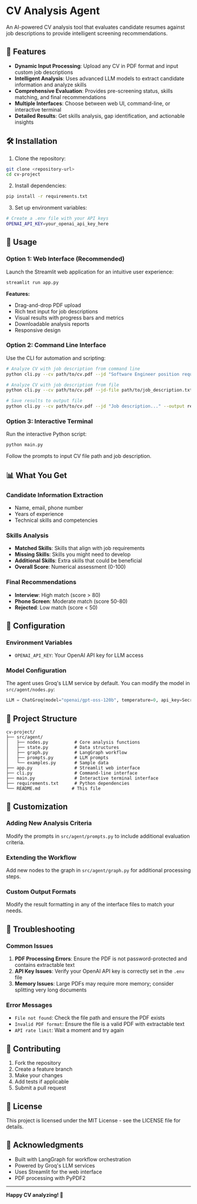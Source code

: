 # CV Analysis Agent

An AI-powered CV analysis tool that evaluates candidate resumes against job descriptions to provide intelligent screening recommendations.

## 🚀 Features

- **Dynamic Input Processing**: Upload any CV in PDF format and input custom job descriptions
- **Intelligent Analysis**: Uses advanced LLM models to extract candidate information and analyze skills
- **Comprehensive Evaluation**: Provides pre-screening status, skills matching, and final recommendations
- **Multiple Interfaces**: Choose between web UI, command-line, or interactive terminal
- **Detailed Results**: Get skills analysis, gap identification, and actionable insights

## 🛠️ Installation

1. Clone the repository:
```bash
git clone <repository-url>
cd cv-project
```

2. Install dependencies:
```bash
pip install -r requirements.txt
```

3. Set up environment variables:
```bash
# Create a .env file with your API keys
OPENAI_API_KEY=your_openai_api_key_here
```

## 🎯 Usage

### Option 1: Web Interface (Recommended)

Launch the Streamlit web application for an intuitive user experience:

```bash
streamlit run app.py
```

**Features:**
- Drag-and-drop PDF upload
- Rich text input for job descriptions
- Visual results with progress bars and metrics
- Downloadable analysis reports
- Responsive design

### Option 2: Command Line Interface

Use the CLI for automation and scripting:

```bash
# Analyze CV with job description from command line
python cli.py --cv path/to/cv.pdf --jd "Software Engineer position requiring Python, ML, and 3+ years experience"

# Analyze CV with job description from file
python cli.py --cv path/to/cv.pdf --jd-file path/to/job_description.txt

# Save results to output file
python cli.py --cv path/to/cv.pdf --jd "Job description..." --output results.txt
```

### Option 3: Interactive Terminal

Run the interactive Python script:

```bash
python main.py
```

Follow the prompts to input CV file path and job description.

## 📊 What You Get

### Candidate Information Extraction
- Name, email, phone number
- Years of experience
- Technical skills and competencies

### Skills Analysis
- **Matched Skills**: Skills that align with job requirements
- **Missing Skills**: Skills you might need to develop
- **Additional Skills**: Extra skills that could be beneficial
- **Overall Score**: Numerical assessment (0-100)

### Final Recommendations
- **Interview**: High match (score > 80)
- **Phone Screen**: Moderate match (score 50-80)
- **Rejected**: Low match (score < 50)

## 🔧 Configuration

### Environment Variables
- `OPENAI_API_KEY`: Your OpenAI API key for LLM access

### Model Configuration
The agent uses Groq's LLM service by default. You can modify the model in `src/agent/nodes.py`:

```python
LLM = ChatGroq(model="openai/gpt-oss-120b", temperature=0, api_key=SecretStr(OPENAI_API_KEY))
```

## 📁 Project Structure

```
cv-project/
├── src/agent/
│   ├── nodes.py          # Core analysis functions
│   ├── state.py          # Data structures
│   ├── graph.py          # LangGraph workflow
│   ├── prompts.py        # LLM prompts
│   └── examples.py       # Sample data
├── app.py                # Streamlit web interface
├── cli.py                # Command-line interface
├── main.py               # Interactive terminal interface
├── requirements.txt      # Python dependencies
└── README.md            # This file
```

## 🎨 Customization

### Adding New Analysis Criteria
Modify the prompts in `src/agent/prompts.py` to include additional evaluation criteria.

### Extending the Workflow
Add new nodes to the graph in `src/agent/graph.py` for additional processing steps.

### Custom Output Formats
Modify the result formatting in any of the interface files to match your needs.

## 🚨 Troubleshooting

### Common Issues

1. **PDF Processing Errors**: Ensure the PDF is not password-protected and contains extractable text
2. **API Key Issues**: Verify your OpenAI API key is correctly set in the `.env` file
3. **Memory Issues**: Large PDFs may require more memory; consider splitting very long documents

### Error Messages
- `File not found`: Check the file path and ensure the PDF exists
- `Invalid PDF format`: Ensure the file is a valid PDF with extractable text
- `API rate limit`: Wait a moment and try again

## 🤝 Contributing

1. Fork the repository
2. Create a feature branch
3. Make your changes
4. Add tests if applicable
5. Submit a pull request

## 📄 License

This project is licensed under the MIT License - see the LICENSE file for details.

## 🙏 Acknowledgments

- Built with LangGraph for workflow orchestration
- Powered by Groq's LLM services
- Uses Streamlit for the web interface
- PDF processing with PyPDF2

---

**Happy CV analyzing! 🎉**
